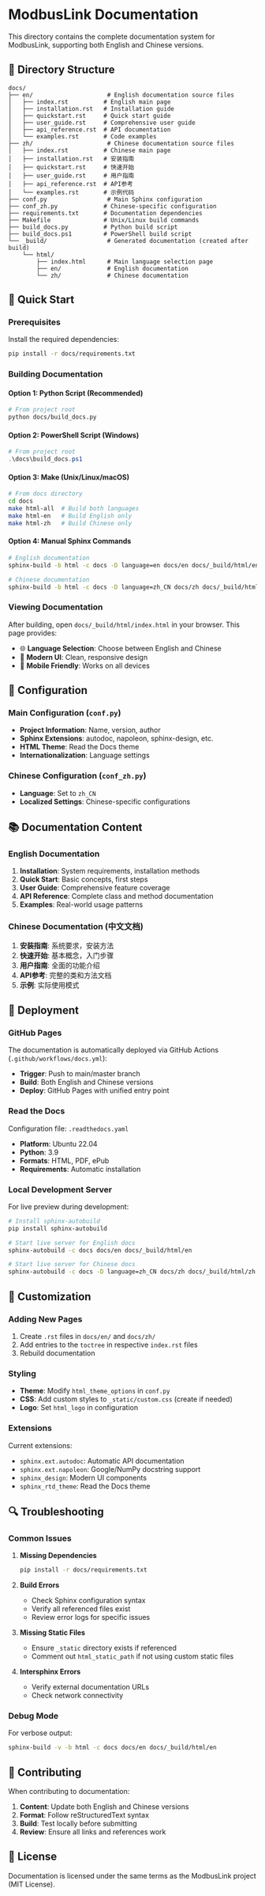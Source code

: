 # ModbusLink Documentation

This directory contains the complete documentation system for ModbusLink, supporting both English and Chinese versions.

## 📁 Directory Structure

```
docs/
├── en/                     # English documentation source files
│   ├── index.rst          # English main page
│   ├── installation.rst   # Installation guide
│   ├── quickstart.rst     # Quick start guide
│   ├── user_guide.rst     # Comprehensive user guide
│   ├── api_reference.rst  # API documentation
│   └── examples.rst       # Code examples
├── zh/                     # Chinese documentation source files
│   ├── index.rst          # Chinese main page
│   ├── installation.rst   # 安装指南
│   ├── quickstart.rst     # 快速开始
│   ├── user_guide.rst     # 用户指南
│   ├── api_reference.rst  # API参考
│   └── examples.rst       # 示例代码
├── conf.py                 # Main Sphinx configuration
├── conf_zh.py             # Chinese-specific configuration
├── requirements.txt       # Documentation dependencies
├── Makefile               # Unix/Linux build commands
├── build_docs.py          # Python build script
├── build_docs.ps1         # PowerShell build script
└── _build/                 # Generated documentation (created after build)
    └── html/
        ├── index.html      # Main language selection page
        ├── en/             # English documentation
        └── zh/             # Chinese documentation
```

## 🚀 Quick Start

### Prerequisites

Install the required dependencies:

```bash
pip install -r docs/requirements.txt
```

### Building Documentation

#### Option 1: Python Script (Recommended)

```bash
# From project root
python docs/build_docs.py
```

#### Option 2: PowerShell Script (Windows)

```powershell
# From project root
.\docs\build_docs.ps1
```

#### Option 3: Make (Unix/Linux/macOS)

```bash
# From docs directory
cd docs
make html-all  # Build both languages
make html-en   # Build English only
make html-zh   # Build Chinese only
```

#### Option 4: Manual Sphinx Commands

```bash
# English documentation
sphinx-build -b html -c docs -D language=en docs/en docs/_build/html/en

# Chinese documentation
sphinx-build -b html -c docs -D language=zh_CN docs/zh docs/_build/html/zh
```

### Viewing Documentation

After building, open `docs/_build/html/index.html` in your browser. This page provides:

- 🌐 **Language Selection**: Choose between English and Chinese
- 🎨 **Modern UI**: Clean, responsive design
- 📱 **Mobile Friendly**: Works on all devices

## 🔧 Configuration

### Main Configuration (`conf.py`)

- **Project Information**: Name, version, author
- **Sphinx Extensions**: autodoc, napoleon, sphinx-design, etc.
- **HTML Theme**: Read the Docs theme
- **Internationalization**: Language settings

### Chinese Configuration (`conf_zh.py`)

- **Language**: Set to `zh_CN`
- **Localized Settings**: Chinese-specific configurations

## 📚 Documentation Content

### English Documentation

1. **Installation**: System requirements, installation methods
2. **Quick Start**: Basic concepts, first steps
3. **User Guide**: Comprehensive feature coverage
4. **API Reference**: Complete class and method documentation
5. **Examples**: Real-world usage patterns

### Chinese Documentation (中文文档)

1. **安装指南**: 系统要求，安装方法
2. **快速开始**: 基本概念，入门步骤
3. **用户指南**: 全面的功能介绍
4. **API参考**: 完整的类和方法文档
5. **示例**: 实际使用模式

## 🚀 Deployment

### GitHub Pages

The documentation is automatically deployed via GitHub Actions (`.github/workflows/docs.yml`):

- **Trigger**: Push to main/master branch
- **Build**: Both English and Chinese versions
- **Deploy**: GitHub Pages with unified entry point

### Read the Docs

Configuration file: `.readthedocs.yaml`

- **Platform**: Ubuntu 22.04
- **Python**: 3.9
- **Formats**: HTML, PDF, ePub
- **Requirements**: Automatic installation

### Local Development Server

For live preview during development:

```bash
# Install sphinx-autobuild
pip install sphinx-autobuild

# Start live server for English docs
sphinx-autobuild -c docs docs/en docs/_build/html/en

# Start live server for Chinese docs
sphinx-autobuild -c docs -D language=zh_CN docs/zh docs/_build/html/zh
```

## 🎨 Customization

### Adding New Pages

1. Create `.rst` files in `docs/en/` and `docs/zh/`
2. Add entries to the `toctree` in respective `index.rst` files
3. Rebuild documentation

### Styling

- **Theme**: Modify `html_theme_options` in `conf.py`
- **CSS**: Add custom styles to `_static/custom.css` (create if needed)
- **Logo**: Set `html_logo` in configuration

### Extensions

Current extensions:
- `sphinx.ext.autodoc`: Automatic API documentation
- `sphinx.ext.napoleon`: Google/NumPy docstring support
- `sphinx_design`: Modern UI components
- `sphinx_rtd_theme`: Read the Docs theme

## 🔍 Troubleshooting

### Common Issues

1. **Missing Dependencies**
   ```bash
   pip install -r docs/requirements.txt
   ```

2. **Build Errors**
   - Check Sphinx configuration syntax
   - Verify all referenced files exist
   - Review error logs for specific issues

3. **Missing Static Files**
   - Ensure `_static` directory exists if referenced
   - Comment out `html_static_path` if not using custom static files

4. **Intersphinx Errors**
   - Verify external documentation URLs
   - Check network connectivity

### Debug Mode

For verbose output:

```bash
sphinx-build -v -b html -c docs docs/en docs/_build/html/en
```

## 📝 Contributing

When contributing to documentation:

1. **Content**: Update both English and Chinese versions
2. **Format**: Follow reStructuredText syntax
3. **Build**: Test locally before submitting
4. **Review**: Ensure all links and references work

## 📄 License

Documentation is licensed under the same terms as the ModbusLink project (MIT License).